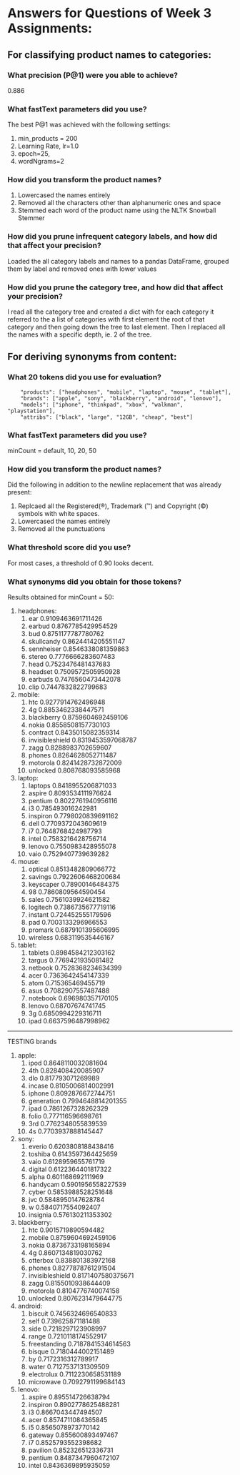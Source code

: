 # Answers for Questions of Week 3 Assignments:

## For classifying product names to categories:

### What precision (P@1) were you able to achieve?
0.886

### What fastText parameters did you use?
The best P@1 was achieved with the following settings:
1. min_products = 200
2. Learning Rate, lr=1.0 
3. epoch=25, 
4. wordNgrams=2

### How did you transform the product names?
1. Lowercased the names entirely
2. Removed all the characters other than alphanumeric ones and space
3. Stemmed each word of the product name using the NLTK Snowball Stemmer

### How did you prune infrequent category labels, and how did that affect your precision?
Loaded the all category labels and names to a pandas DataFrame, grouped them  by label and removed ones with lower values

### How did you prune the category tree, and how did that affect your precision?
I read all the category tree and created a dict with for each category it referred to the a list of categories with first element the root of that category and then going down the tree to last element. Then I replaced all the names with a specific depth, ie. 2 of the tree.

## For deriving synonyms from content:

### What 20 tokens did you use for evaluation?
```
    "products": ["headphones", "mobile", "laptop", "mouse", "tablet"],
    "brands": ["apple", "sony", "blackberry", "android", "lenovo"],
    "models": ["iphone", "thinkpad", "xbox", "walkman", "playstation"],
    "attribs": ["black", "large", "12GB", "cheap", "best"]
```

### What fastText parameters did you use?
minCount = default, 10, 20, 50

### How did you transform the product names?
Did the following in addition to the newline replacement that was already present:
1. Replcaed all the Registered(®), Trademark (™) and Copyright (©) symbols with white spaces.
2. Lowercased the names entirely
3. Removed all the punctuations

### What threshold score did you use? 
For most cases, a threshold of 0.90 looks decent.

### What synonyms did you obtain for those tokens?
Results obtained for minCount = 50:

1. headphones:
    1. ear 0.9109463691711426
    2. earbud 0.8767785429954529
    3. bud 0.8751177787780762
    4. skullcandy 0.8624414205551147
    5. sennheiser 0.8546338081359863
    6. stereo 0.7776666283607483
    7. head 0.7523476481437683
    8. headset 0.7509572505950928
    9. earbuds 0.7476560473442078
    10. clip 0.7447832822799683
2. mobile: 
    1. htc 0.9277914762496948
    2. 4g 0.8853462338447571
    3. blackberry 0.8759604692459106
    4. nokia 0.8558508157730103
    5. contract 0.8435015082359314
    6. invisibleshield 0.8319453597068787
    7. zagg 0.8288983702659607
    8. phones 0.8264628052711487
    9. motorola 0.8241428732872009
    10. unlocked 0.808768093585968
3. laptop: 
    1. laptops 0.8418955206871033
    2. aspire 0.8093534111976624
    3. pentium 0.8022761940956116
    4. i3 0.785493016242981
    5. inspiron 0.7798020839691162
    6. dell 0.7709372043609619
    7. i7 0.7648768424987793
    8. intel 0.7583216428756714
    9. lenovo 0.7550983428955078
    10. vaio 0.7529407739639282
4. mouse: 
    1.  optical 0.8513482809066772
    2.  savings 0.7922606468200684
    3.  keyscaper 0.78900146484375
    4.  98 0.7860809564590454
    5.  sales 0.7561039924621582
    6.  logitech 0.7386735677719116
    7.  instant 0.724452555179596
    8.  pad 0.7003133296966553
    9.  promark 0.6879101395606995
    10. wireless 0.683119535446167
5. tablet: 
    1.  tablets 0.8984584212303162
    2.  targus 0.7769421935081482
    3.  netbook 0.7528368234634399
    4.  acer 0.7363642454147339
    5.  atom 0.715365469455719
    6.  asus 0.7082907557487488
    7.  notebook 0.696980357170105
    8.  lenovo 0.68707674741745
    9.  3g 0.6850994229316711
    10. ipad 0.6637596487998962
___________________________________
TESTING brands
1. apple: 
    1.  ipod 0.8648110032081604
    2.  4th 0.828408420085907
    3.  dlo 0.817793071269989
    4.  incase 0.8105006814002991
    5.  iphone 0.8092876672744751
    6.  generation 0.7994648814201355
    7.  ipad 0.7861267328262329
    8.  folio 0.777116596698761
    9.  3rd 0.7762348055839539
    10. 4s 0.7703937888145447
2. sony: 
    1.  everio 0.6203808188438416
    2.  toshiba 0.6143597364425659
    3.  vaio 0.6128959655761719
    4.  digital 0.6122364401817322
    5.  alpha 0.601168692111969
    6.  handycam 0.5901956558227539
    7.  cyber 0.5853988528251648
    8.  jvc 0.5848950147628784
    9.  w 0.5840717554092407
    10. insignia 0.576130211353302
3. blackberry: 
    1.  htc 0.9015719890594482
    2.  mobile 0.8759604692459106
    3.  nokia 0.8736733198165894
    4.  4g 0.8607134819030762
    5.  otterbox 0.838801383972168
    6.  phones 0.8277878761291504
    7.  invisibleshield 0.8171407580375671
    8.  zagg 0.8155010938644409
    9.  motorola 0.8104776740074158
    10. unlocked 0.8076231479644775
4. android: 
    1.  biscuit 0.7456324696540833
    2.  self 0.739625871181488
    3.  side 0.7218297123908997
    4.  range 0.7210118174552917
    5.  freestanding 0.7187841534614563
    6.  bisque 0.7180444002151489
    7.  by 0.7172316312789917
    8.  water 0.7127537131309509
    9.  electrolux 0.7112230658531189
    10. microwave 0.7092791199684143
5. lenovo: 
    1.  aspire 0.895514726638794
    2.  inspiron 0.8902778625488281
    3.  i3 0.8667043447494507
    4.  acer 0.8574711084365845
    5.  i5 0.8565078973770142
    6.  gateway 0.855600893497467
    7.  i7 0.8525793552398682
    8.  pavilion 0.852326512336731
    9.  pentium 0.8487347960472107
    10. intel 0.8436369895935059
